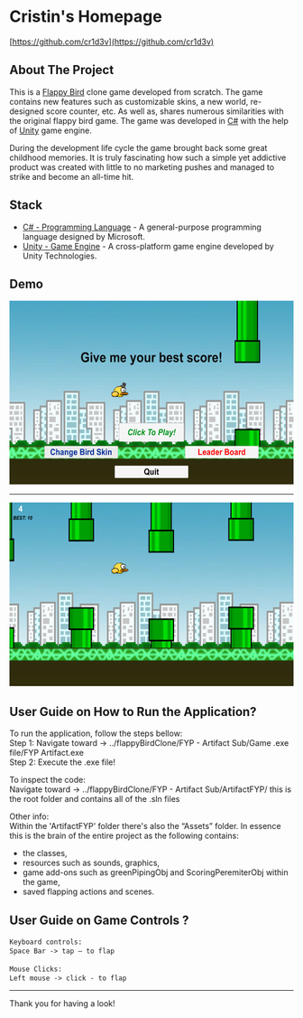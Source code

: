 # Cristin's Homepage

[https://github.com/cr1d3v](https://github.com/cr1d3v)

## About The Project

This is a [Flappy Bird](https://en.wikipedia.org/wiki/Flappy_Bird) clone game developed from scratch. The game contains new features such as customizable skins, a new world, re-designed score counter, etc. As well as, shares numerous similarities with the original flappy bird game. The game was developed in [C#](https://en.wikipedia.org/wiki/C_Sharp_(programming_language)) with the help of [Unity](https://en.wikipedia.org/wiki/Unity_(game_engine)) game engine. 

During the development life cycle the game brought back some great childhood memories. It is truly fascinating how such a simple yet addictive product was created with little to no marketing pushes and managed to strike and become an all-time hit. 

## Stack

- [C# - Programming Language](https://learn.microsoft.com/en-us/dotnet/csharp/tour-of-csharp/) - A general-purpose programming language designed by Microsoft.
- [Unity - Game Engine](https://unity.com/) - A cross-platform game engine developed by Unity Technologies.


## Demo

<p align="center">
<img src = "./other/demo1.PNG" width="550" height="325">
</p>

---

<p align="center">
<img src = "./other/demo 2.PNG" width="550" height="325">
</p>

## User Guide on How to Run the Application?

To run the application, follow the steps bellow:
<br>
Step 1: Navigate toward -> ../flappyBirdClone/FYP - Artifact Sub/Game .exe file/FYP Artifact.exe
<br>
Step 2: Execute the .exe file!

To inspect the code:
<br>
Navigate toward -> ../flappyBirdClone/FYP - Artifact Sub/ArtifactFYP/ this is the root folder and contains all of the .sln files

Other info:
<br>
Within the 'ArtifactFYP' folder there's also the “Assets” folder. In essence this is the brain of the entire project as the following
contains:

* the classes,
* resources such as sounds, graphics,
* game add-ons such as greenPipingObj and ScoringPeremiterObj within the game,
* saved flapping actions and scenes.

 ## User Guide on Game Controls ? 
```
Keyboard controls:
Space Bar -> tap – to flap

Mouse Clicks:
Left mouse -> click - to flap
```

---

Thank you for having a look!
